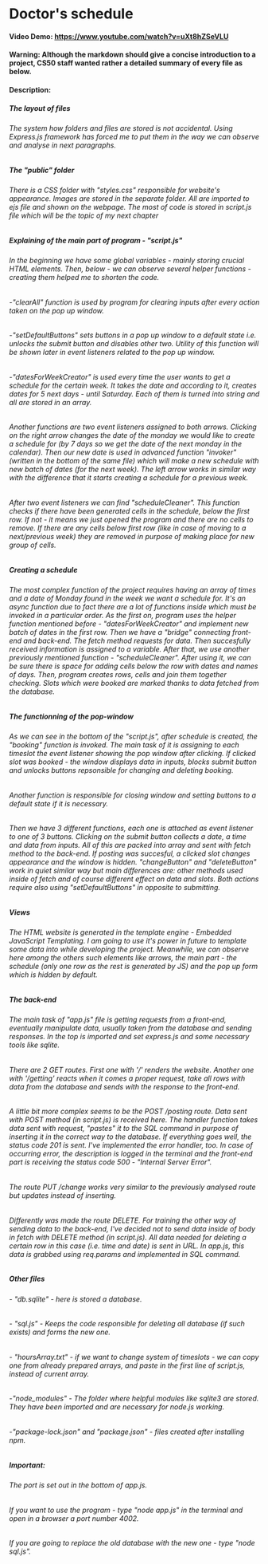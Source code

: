 # Doctor's schedule
#### Video Demo: https://www.youtube.com/watch?v=uXt8hZSeVLU
#### Warning: Although the markdown should give a concise introduction to a project, CS50 staff wanted rather a detailed summary of every file as below.
#### Description:
##### The layout of files
###### The system how folders and files are stored is not accidental. Using Express.js framework has forced me to put them in the way we can observe and analyse in next paragraphs.
##### The "public" folder
###### There is a CSS folder with "styles.css" responsible for website's appearance. Images are stored in the separate folder. All are imported to ejs file and shown on the webpage. The most of code is stored in script.js file which will be the topic of my next chapter
##### Explaining of the main part of program - "script.js"
###### In the beginning we have some global variables - mainly storing crucial HTML elements. Then, below - we can observe several helper functions - creating them helped me to shorten the code.
###### -"clearAll" function is used by program for clearing inputs after every action taken on the pop up window.
###### -"setDefaultButtons" sets buttons in a pop up window to a default state i.e. unlocks the submit button and disables other two. Utility of this function will be shown later in event listeners related to the pop up window.
###### -"datesForWeekCreator" is used every time the user wants to get a schedule for the certain week. It takes the date and according to it, creates dates for 5 next days - until Saturday. Each of them is turned into string and all are stored in an array.
###### Another functions are two event listeners assigned to both arrows. Clicking on the right arrow changes the date of the monday we would like to create a schedule for (by 7 days so we get the date of the next monday in the calendar). Then our new date is used in advanced function "invoker" (written in the bottom of the same file) which will make a new schedule with new batch of dates (for the next week). The left arrow works in similar way with the difference that it starts creating a schedule for a previous week.
###### After two event listeners we can find "scheduleCleaner". This function checks if there have been generated cells in the schedule, below the first row. If not - it means we just opened the program and there are no cells to remove. If there are any cells below first row (like in case of moving to a next/previous week) they are removed in purpose of making place for new group of cells.
##### Creating a schedule
###### The most complex function of the project requires having an array of times and a date of Monday found in the week we want a schedule for. It's an async function due to fact there are a lot of functions inside which must be invoked in a particular order. As the first on, program uses the helper function mentioned before - "datesForWeekCreator" and implement new batch of dates in the first row. Then we have a "bridge" connecting front-end and back-end. The fetch method requests for data. Then succesfully received information is assigned to a variable. After that, we use another previously mentioned function - "scheduleCleaner". After using it, we can be sure there is space for adding cells below the row with dates and names of days. Then, program creates rows, cells and join them together checking. Slots which were booked are marked thanks to data fetched from the database.
##### The functionning of the pop-window
###### As we can see in the bottom of the "script.js", after schedule is created, the "booking" function is invoked. The main task of it is assigning to each timeslot the event listener showing the pop window after clicking. If clicked slot was booked - the window displays data in inputs, blocks submit button and unlocks buttons repsonsible for changing and deleting booking.
###### Another function is responsible for closing window and setting buttons to a default state if it is necessary.
###### Then we have 3 different functions, each one is attached as event listener to one of 3 buttons. Clicking on the submit button collects a date, a time and data from inputs. All of this are packed into array and sent with fetch method to the back-end. If posting was succesful, a clicked slot changes appearance and the window is hidden. "changeButton" and "deleteButton" work in quiet similar way but main differences are: other methods used inside of fetch and of course different effect on data and slots. Both actions require also using "setDefaultButtons" in opposite to submitting.
##### Views
###### The HTML website is generated in the template engine - Embedded JavaScript Templating. I am going to use it's power in future to template some data into while developing the project. Meanwhile, we can observe here among the others such elements like arrows, the main part - the schedule (only one row as the rest is generated by JS) and the pop up form which is hidden by default.
##### The back-end
###### The main task of "app.js" file is getting requests from a front-end, eventually manipulate data, usually taken from the database and sending responses. In the top is imported and set express.js and some necessary tools like sqlite.
###### There are 2 GET routes. First one with '/' renders the website. Another one with '/getting' reacts when it comes a proper request, take all rows with data from the database and sends with the response to the front-end.
###### A little bit more complex seems to be the POST /posting route. Data sent with POST method (in script.js) is received here. The handler function takes data sent with request, "pastes" it to the SQL command in purpose of inserting it in the correct way to the database. If everything goes well, the status code 201 is sent. I've implemented the error handler, too. In case of occurring error, the description is logged in the terminal and the front-end part is receiving the status code 500 - "Internal Server Error".
###### The route PUT /change works very similar to the previously analysed route but updates instead of inserting.
###### Differently was made the route DELETE. For training the other way of sending data to the back-end, I've decided not to send data inside of body in fetch with DELETE method (in script.js). All data needed for deleting a certain row in this case (i.e. time and date) is sent in URL. In app.js, this data is grabbed using req.params and implemented in SQL command.
##### Other files
###### - "db.sqlite" - here is stored a database.
###### - "sql.js" - Keeps the code responsible for deleting all database (if such exists) and forms the new one.
###### - "hoursArray.txt" - if we want to change system of timeslots - we can copy one from already prepared arrays, and paste in the first line of script.js, instead of current array.
###### -"node_modules" - The folder where helpful modules like sqlite3 are stored. They have been imported and are necessary for node.js working.
###### -"package-lock.json" and "package.json" - files created after installing npm.
##### Important:
###### The port is set out in the bottom of app.js.
###### If you want to use the program - type "node app.js" in the terminal and open in a browser a port number 4002.
###### If you are going to replace the old database with the new one - type "node sql.js".
